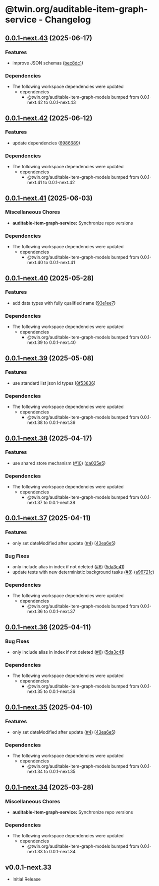 # @twin.org/auditable-item-graph-service - Changelog

## [0.0.1-next.43](https://github.com/twinfoundation/auditable-item-graph/compare/auditable-item-graph-service-v0.0.1-next.42...auditable-item-graph-service-v0.0.1-next.43) (2025-06-17)


### Features

* improve JSON schemas ([bec8dc1](https://github.com/twinfoundation/auditable-item-graph/commit/bec8dc1f270c6c9710623a192b984cf46f8a5613))


### Dependencies

* The following workspace dependencies were updated
  * dependencies
    * @twin.org/auditable-item-graph-models bumped from 0.0.1-next.42 to 0.0.1-next.43

## [0.0.1-next.42](https://github.com/twinfoundation/auditable-item-graph/compare/auditable-item-graph-service-v0.0.1-next.41...auditable-item-graph-service-v0.0.1-next.42) (2025-06-12)


### Features

* update dependencies ([6986689](https://github.com/twinfoundation/auditable-item-graph/commit/698668957a1fcb7f85ce2f117914d5980043924f))


### Dependencies

* The following workspace dependencies were updated
  * dependencies
    * @twin.org/auditable-item-graph-models bumped from 0.0.1-next.41 to 0.0.1-next.42

## [0.0.1-next.41](https://github.com/twinfoundation/auditable-item-graph/compare/auditable-item-graph-service-v0.0.1-next.40...auditable-item-graph-service-v0.0.1-next.41) (2025-06-03)


### Miscellaneous Chores

* **auditable-item-graph-service:** Synchronize repo versions


### Dependencies

* The following workspace dependencies were updated
  * dependencies
    * @twin.org/auditable-item-graph-models bumped from 0.0.1-next.40 to 0.0.1-next.41

## [0.0.1-next.40](https://github.com/twinfoundation/auditable-item-graph/compare/auditable-item-graph-service-v0.0.1-next.39...auditable-item-graph-service-v0.0.1-next.40) (2025-05-28)


### Features

* add data types with fully qualified name ([93e1ee7](https://github.com/twinfoundation/auditable-item-graph/commit/93e1ee7c0f7bad81f003787f797f363864e201af))


### Dependencies

* The following workspace dependencies were updated
  * dependencies
    * @twin.org/auditable-item-graph-models bumped from 0.0.1-next.39 to 0.0.1-next.40

## [0.0.1-next.39](https://github.com/twinfoundation/auditable-item-graph/compare/auditable-item-graph-service-v0.0.1-next.38...auditable-item-graph-service-v0.0.1-next.39) (2025-05-08)


### Features

* use standard list json ld types ([8f53836](https://github.com/twinfoundation/auditable-item-graph/commit/8f53836d4c83a98d64d7f5fe0531bb9af09464ae))


### Dependencies

* The following workspace dependencies were updated
  * dependencies
    * @twin.org/auditable-item-graph-models bumped from 0.0.1-next.38 to 0.0.1-next.39

## [0.0.1-next.38](https://github.com/twinfoundation/auditable-item-graph/compare/auditable-item-graph-service-v0.0.1-next.37...auditable-item-graph-service-v0.0.1-next.38) (2025-04-17)


### Features

* use shared store mechanism ([#10](https://github.com/twinfoundation/auditable-item-graph/issues/10)) ([da035e5](https://github.com/twinfoundation/auditable-item-graph/commit/da035e5eb8f157482b4eb2bdbc689c6c0647ff7d))


### Dependencies

* The following workspace dependencies were updated
  * dependencies
    * @twin.org/auditable-item-graph-models bumped from 0.0.1-next.37 to 0.0.1-next.38

## [0.0.1-next.37](https://github.com/twinfoundation/auditable-item-graph/compare/auditable-item-graph-service-v0.0.1-next.36...auditable-item-graph-service-v0.0.1-next.37) (2025-04-11)


### Features

* only set dateModified after update ([#4](https://github.com/twinfoundation/auditable-item-graph/issues/4)) ([43ea6e5](https://github.com/twinfoundation/auditable-item-graph/commit/43ea6e5f2d0b9181a80f0bf2935db64b3263839a))


### Bug Fixes

* only include alias in index if not deleted ([#6](https://github.com/twinfoundation/auditable-item-graph/issues/6)) ([5da3c41](https://github.com/twinfoundation/auditable-item-graph/commit/5da3c419fafa2afefd34b1c570d103012b888a75))
* update tests with new deterministic background tasks ([#8](https://github.com/twinfoundation/auditable-item-graph/issues/8)) ([a96721c](https://github.com/twinfoundation/auditable-item-graph/commit/a96721c28128781f9cbd983d013dcf4c5542158c))


### Dependencies

* The following workspace dependencies were updated
  * dependencies
    * @twin.org/auditable-item-graph-models bumped from 0.0.1-next.36 to 0.0.1-next.37

## [0.0.1-next.36](https://github.com/twinfoundation/auditable-item-graph/compare/auditable-item-graph-service-v0.0.1-next.35...auditable-item-graph-service-v0.0.1-next.36) (2025-04-11)


### Bug Fixes

* only include alias in index if not deleted ([#6](https://github.com/twinfoundation/auditable-item-graph/issues/6)) ([5da3c41](https://github.com/twinfoundation/auditable-item-graph/commit/5da3c419fafa2afefd34b1c570d103012b888a75))


### Dependencies

* The following workspace dependencies were updated
  * dependencies
    * @twin.org/auditable-item-graph-models bumped from 0.0.1-next.35 to 0.0.1-next.36

## [0.0.1-next.35](https://github.com/twinfoundation/auditable-item-graph/compare/auditable-item-graph-service-v0.0.1-next.34...auditable-item-graph-service-v0.0.1-next.35) (2025-04-10)


### Features

* only set dateModified after update ([#4](https://github.com/twinfoundation/auditable-item-graph/issues/4)) ([43ea6e5](https://github.com/twinfoundation/auditable-item-graph/commit/43ea6e5f2d0b9181a80f0bf2935db64b3263839a))


### Dependencies

* The following workspace dependencies were updated
  * dependencies
    * @twin.org/auditable-item-graph-models bumped from 0.0.1-next.34 to 0.0.1-next.35

## [0.0.1-next.34](https://github.com/twinfoundation/auditable-item-graph/compare/auditable-item-graph-service-v0.0.1-next.33...auditable-item-graph-service-v0.0.1-next.34) (2025-03-28)


### Miscellaneous Chores

* **auditable-item-graph-service:** Synchronize repo versions


### Dependencies

* The following workspace dependencies were updated
  * dependencies
    * @twin.org/auditable-item-graph-models bumped from 0.0.1-next.33 to 0.0.1-next.34

## v0.0.1-next.33

- Initial Release
